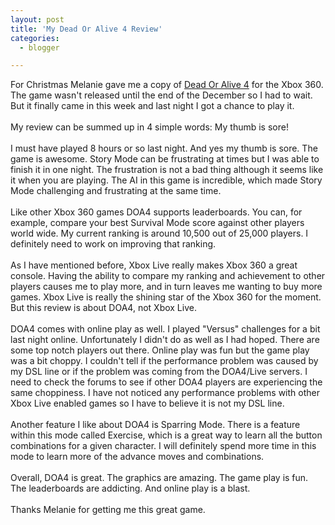 ```yaml
---
layout: post
title: 'My Dead Or Alive 4 Review'
categories:
  - blogger

---
```


For Christmas Melanie gave me a copy of <a href="http://www.xbox.com/en-US/games/d/deadoralive4/">Dead Or Alive 4</a> for the Xbox 360.  The game wasn't released until the end of the December so I had to wait.  But it finally came in this week and last night I got a chance to play it.<br /><br />My review can be summed up in 4 simple words: My thumb is sore!<br /><br />I must have played 8 hours or so last night.  And yes my thumb is sore.  The game is awesome.  Story Mode can be frustrating at times but I was able to finish it in one night.  The frustration is not a bad thing although it seems like it when you are playing.  The AI in this game is incredible, which made Story Mode challenging and frustrating at the same time.<br /><br />Like other Xbox 360 games DOA4 supports leaderboards.  You can, for example, compare your best Survival Mode score against other players world wide.  My current ranking is around 10,500 out of 25,000 players.  I definitely need to work on improving that ranking.  <br /><br />As I have mentioned before, Xbox Live really makes Xbox 360 a great console.  Having the ability to compare my ranking and achievement to other players causes me to play more, and in turn leaves me wanting to buy more games.  Xbox Live is really the shining star of the Xbox 360 for the moment.  But this review is about DOA4, not Xbox Live.<br /><br />DOA4 comes with online play as well.  I played "Versus" challenges for a bit last night online.  Unfortunately I didn't do as well as I had hoped.  There are some top notch players out there.  Online play was fun but the game play was a bit choppy.  I couldn't tell if the performance problem was caused by my DSL line or if the problem was coming from the DOA4/Live servers.  I need to check the forums to see if other DOA4 players are experiencing the same choppiness.  I have not noticed any performance problems with other Xbox Live enabled games so I have to believe it is not my DSL line.<br /><br />Another feature I like about DOA4 is Sparring Mode.  There is a feature within this mode called Exercise, which is a great way to learn all the button combinations for a given character.  I will definitely spend more time in this mode to learn more of the advance moves and combinations.<br /><br />Overall, DOA4 is great.  The graphics are amazing.  The game play is fun.  The leaderboards are addicting.  And online play is a blast.  <br /><br />Thanks Melanie for getting me this great game.
